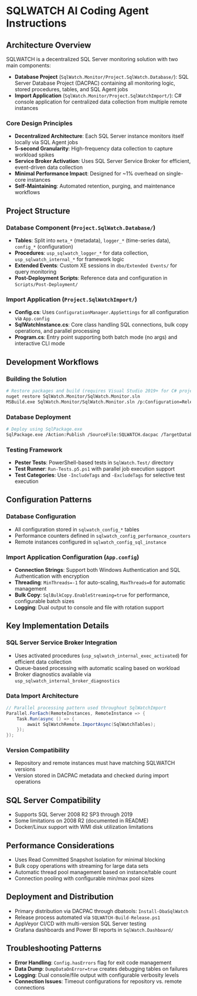 # SQLWATCH AI Coding Agent Instructions

## Architecture Overview
SQLWATCH is a decentralized SQL Server monitoring solution with two main components:
- **Database Project** (`SqlWatch.Monitor/Project.SqlWatch.Database/`): SQL Server Database Project (DACPAC) containing all monitoring logic, stored procedures, tables, and SQL Agent jobs
- **Import Application** (`SqlWatch.Monitor/Project.SqlWatchImport/`): C# console application for centralized data collection from multiple remote instances

### Core Design Principles
- **Decentralized Architecture**: Each SQL Server instance monitors itself locally via SQL Agent jobs
- **5-second Granularity**: High-frequency data collection to capture workload spikes
- **Service Broker Activation**: Uses SQL Server Service Broker for efficient, event-driven data collection
- **Minimal Performance Impact**: Designed for ~1% overhead on single-core instances
- **Self-Maintaining**: Automated retention, purging, and maintenance workflows

## Project Structure

### Database Component (`Project.SqlWatch.Database/`)
- **Tables**: Split into `meta_*` (metadata), `logger_*` (time-series data), `config_*` (configuration)
- **Procedures**: `usp_sqlwatch_logger_*` for data collection, `usp_sqlwatch_internal_*` for framework logic
- **Extended Events**: Custom XE sessions in `dbo/Extended Events/` for query monitoring
- **Post-Deployment Scripts**: Reference data and configuration in `Scripts/Post-Deployment/`

### Import Application (`Project.SqlWatchImport/`)
- **Config.cs**: Uses `ConfigurationManager.AppSettings` for all configuration via `App.config`
- **SqlWatchInstance.cs**: Core class handling SQL connections, bulk copy operations, and parallel processing
- **Program.cs**: Entry point supporting both batch mode (no args) and interactive CLI mode

## Development Workflows

### Building the Solution
```bash
# Restore packages and build (requires Visual Studio 2019+ for C# project)
nuget restore SqlWatch.Monitor/SqlWatch.Monitor.sln
MSBuild.exe SqlWatch.Monitor/SqlWatch.Monitor.sln /p:Configuration=Release
```

### Database Deployment
```bash
# Deploy using SqlPackage.exe
SqlPackage.exe /Action:Publish /SourceFile:SQLWATCH.dacpac /TargetDatabaseName:SQLWATCH /TargetServerName:YOURSQLSERVER
```

### Testing Framework
- **Pester Tests**: PowerShell-based tests in `SqlWatch.Test/` directory
- **Test Runner**: `Run-Tests.p5.ps1` with parallel job execution support
- **Test Categories**: Use `-IncludeTags` and `-ExcludeTags` for selective test execution

## Configuration Patterns

### Database Configuration
- All configuration stored in `sqlwatch_config_*` tables
- Performance counters defined in `sqlwatch_config_performance_counters`
- Remote instances configured in `sqlwatch_config_sql_instance`

### Import Application Configuration (`App.config`)
- **Connection Strings**: Support both Windows Authentication and SQL Authentication with encryption
- **Threading**: `MinThreads=-1` for auto-scaling, `MaxThreads=0` for automatic management
- **Bulk Copy**: `SqlBulkCopy.EnableStreaming=true` for performance, configurable batch sizes
- **Logging**: Dual output to console and file with rotation support

## Key Implementation Details

### SQL Server Service Broker Integration
- Uses activated procedures (`usp_sqlwatch_internal_exec_activated`) for efficient data collection
- Queue-based processing with automatic scaling based on workload
- Broker diagnostics available via `usp_sqlwatch_internal_broker_diagnostics`

### Data Import Architecture
```csharp
// Parallel processing pattern used throughout SqlWatchImport
Parallel.ForEach(RemoteInstances, RemoteInstance => {
    Task.Run(async () => {
        await SqlWatchRemote.ImportAsync(SqlWatchTables);
    });
});
```

### Version Compatibility
- Repository and remote instances must have matching SQLWATCH versions
- Version stored in DACPAC metadata and checked during import operations

## SQL Server Compatibility
- Supports SQL Server 2008 R2 SP3 through 2019
- Some limitations on 2008 R2 (documented in README)
- Docker/Linux support with WMI disk utilization limitations

## Performance Considerations
- Uses Read Committed Snapshot Isolation for minimal blocking
- Bulk copy operations with streaming for large data sets
- Automatic thread pool management based on instance/table count
- Connection pooling with configurable min/max pool sizes

## Deployment and Distribution
- Primary distribution via DACPAC through dbatools: `Install-DbaSqlWatch`
- Release process automated via `SQLWATCH-Build-Release.ps1`
- AppVeyor CI/CD with multi-version SQL Server testing
- Grafana dashboards and Power BI reports in `SqlWatch.Dashboard/`

## Troubleshooting Patterns
- **Error Handling**: `Config.hasErrors` flag for exit code management
- **Data Dump**: `DumpDataOnError=true` creates debugging tables on failures
- **Logging**: Dual console/file output with configurable verbosity levels
- **Connection Issues**: Timeout configurations for repository vs. remote connections
